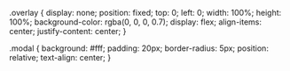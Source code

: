 .overlay {
    display: none;
    position: fixed;
    top: 0;
    left: 0;
    width: 100%;
    height: 100%;
    background-color: rgba(0, 0, 0, 0.7);
    display: flex;
    align-items: center;
    justify-content: center;
}

.modal {
    background: #fff;
    padding: 20px;
    border-radius: 5px;
    position: relative;
    text-align: center;
}